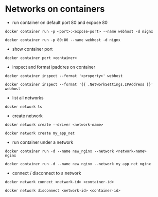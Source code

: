 # Networks on containers

- run container on default port 80 and expose 80
```
docker container run -p <port>:<expose-port> --name webhost -d nignx
```

```
docker container run -p 80:80 --name webhost -d nignx
```

- show container port
```
docker container port <container>
```

- inspect and format ipaddres on container
```
docker container inspect --format '<property>' webhost
```

```
docker container inspect --format '{{ .NetworkSettings.IPAddress }}' webhost
```

- list all networks
```
docker network ls
```

- create network
```
docker network create --driver <network-name>
```

```
docker network create my_app_net
```

- run container under a network
```
docker container run -d --name new_nginx --network <network-name> nginx
```

```
docker container run -d --name new_nginx --network my_app_net nginx
```

- connect / disconnect to a network

```
docker network connect <network-id> <container-id>
```

```
docker network disconnect <network-id> <container-id>
```